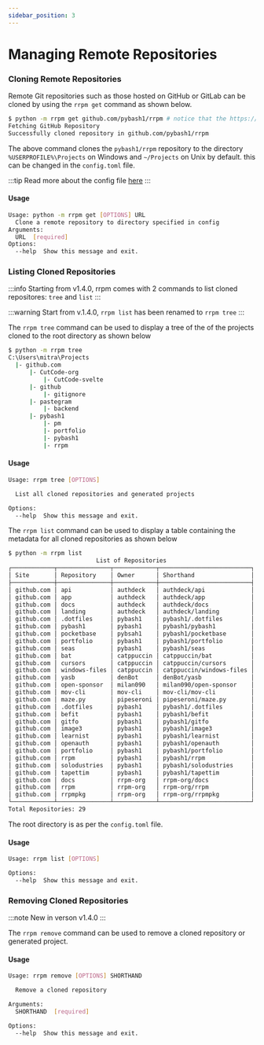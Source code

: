```yaml
---
sidebar_position: 3
---
```


# Managing Remote Repositories

### Cloning Remote Repositories

Remote Git repositories such as those hosted on GitHub or GitLab can be cloned by using the `rrpm get` command as shown below.

```bash
$ python -m rrpm get github.com/pybash1/rrpm # notice that the https:// and .git are optional.
Fetching GitHub Repository
Successfully cloned repository in github.com/pybash1/rrpm
```

The above command clones the `pybash1/rrpm` repository to the directory `%USERPROFILE%\Projects` on Windows and `~/Projects` on Unix by default. this can be changed in the `config.toml` file.

:::tip
Read more about the config file [here](./the-config-toml-file.md)
:::

#### Usage

```bash
Usage: python -m rrpm get [OPTIONS] URL
  Clone a remote repository to directory specified in config
Arguments:
  URL  [required]
Options:
  --help  Show this message and exit.
```

### Listing Cloned Repositories

:::info
Starting from v1.4.0, rrpm comes with 2 commands to list cloned repositores: `tree` and `list`
:::

:::warning
Start from v.1.4.0, `rrpm list` has been renamed to `rrpm tree`
:::

The `rrpm tree` command can be used to display a tree of the of the projects cloned to the root directory as shown below

```bash
$ python -m rrpm tree
C:\Users\mitra\Projects
  |- github.com
      |- CutCode-org
          |- CutCode-svelte
      |- github
          |- gitignore
      |- pastegram
          |- backend
      |- pybash1
          |- pm
          |- portfolio
          |- pybash1
          |- rrpm
```

#### Usage

```bash
Usage: rrpm tree [OPTIONS]

  List all cloned repositories and generated projects

Options:
  --help  Show this message and exit.
```

The `rrpm list` command can be used to display a table containing the metadata for all cloned repositories as shown below

```bash
$ python -m rrpm list
                         List of Repositories
┌────────────┬───────────────┬────────────┬──────────────────────────┐
│ Site       │ Repository    │ Owner      │ Shorthand                │
├────────────┼───────────────┼────────────┼──────────────────────────┤
│ github.com │ api           │ authdeck   │ authdeck/api             │
│ github.com │ app           │ authdeck   │ authdeck/app             │
│ github.com │ docs          │ authdeck   │ authdeck/docs            │
│ github.com │ landing       │ authdeck   │ authdeck/landing         │
│ github.com │ .dotfiles     │ pybash1    │ pybash1/.dotfiles        │
│ github.com │ pybash1       │ pybash1    │ pybash1/pybash1          │
│ github.com │ pocketbase    │ pybsah1    │ pybash1/pocketbase       │
│ github.com │ portfolio     │ pybash1    │ pybash1/portfolio        │
│ github.com │ seas          │ pybash1    │ pybash1/seas             │
│ github.com │ bat           │ catppuccin │ catppuccin/bat           │
│ github.com │ cursors       │ catppuccin │ catppuccin/cursors       │
│ github.com │ windows-files │ catppuccin │ catppuccin/windows-files │
│ github.com │ yasb          │ denBot     │ denBot/yasb              │
│ github.com │ open-sponsor  │ milan090   │ milan090/open-sponsor    │
│ github.com │ mov-cli       │ mov-cli    │ mov-cli/mov-cli          │
│ github.com │ maze.py       │ pipeseroni │ pipeseroni/maze.py       │
│ github.com │ .dotfiles     │ pybash1    │ pybash1/.dotfiles        │
│ github.com │ befit         │ pybash1    │ pybash1/befit            │
│ github.com │ gitfo         │ pybash1    │ pybash1/gitfo            │
│ github.com │ image3        │ pybash1    │ pybash1/image3           │
│ github.com │ learnist      │ pybash1    │ pybash1/learnist         │
│ github.com │ openauth      │ pybash1    │ pybash1/openauth         │
│ github.com │ portfolio     │ pybash1    │ pybash1/portfolio        │
│ github.com │ rrpm          │ pybash1    │ pybash1/rrpm             │
│ github.com │ solodustries  │ pybash1    │ pybash1/solodustries     │
│ github.com │ tapettim      │ pybash1    │ pybash1/tapettim         │
│ github.com │ docs          │ rrpm-org   │ rrpm-org/docs            │
│ github.com │ rrpm          │ rrpm-org   │ rrpm-org/rrpm            │
│ github.com │ rrpmpkg       │ rrpm-org   │ rrpm-org/rrpmpkg         │
└────────────┴───────────────┴────────────┴──────────────────────────┘
Total Repositories: 29
```

The root directory is as per the `config.toml` file.

#### Usage

```bash
Usage: rrpm list [OPTIONS]

Options:
  --help  Show this message and exit.
```

### Removing Cloned Repositories

:::note
New in verson v1.4.0
:::

The `rrpm remove` command can be used to remove a cloned repository or generated project.

#### Usage
```bash
Usage: rrpm remove [OPTIONS] SHORTHAND

  Remove a cloned repository

Arguments:
  SHORTHAND  [required]

Options:
  --help  Show this message and exit.
```
